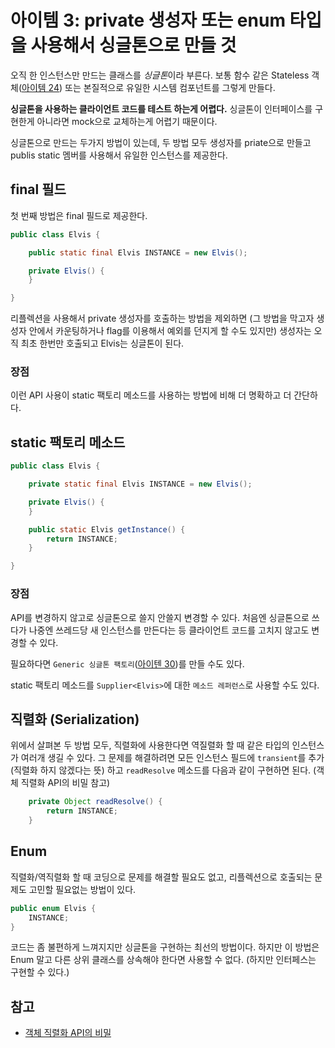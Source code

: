 # 아이템 3: private 생성자 또는 enum 타입을 사용해서 싱글톤으로 만들 것

오직 한 인스턴스만 만드는 클래스를 *싱글톤*이라 부른다. 보통 함수 같은 Stateless 객체([아이템 24](item24.md)) 또는 본질적으로 유일한 시스템 컴포넌트를 그렇게 만들다.

**싱글톤을 사용하는 클라이언트 코드를 테스트 하는게 어렵다.** 싱글톤이 인터페이스를 구현한게 아니라면 mock으로 교체하는게 어렵기 때문이다.

싱글톤으로 만드는 두가지 방법이 있는데, 두 방법 모두 생성자를 priate으로 만들고 publis static 멤버를 사용해서 유일한 인스턴스를 제공한다.

## final 필드

첫 번째 방법은 final 필드로 제공한다.

```java
public class Elvis {

    public static final Elvis INSTANCE = new Elvis();

    private Elvis() {
    }

}
```

리플렉션을 사용해서 private 생성자를 호출하는 방법을 제외하면 (그 방법을 막고자 생성자 안에서 카운팅하거나 flag를 이용해서 예외를 던지게 할 수도 있지만) 생성자는 오직 최초 한번만 호출되고 Elvis는 싱글톤이 된다.

### 장점

이런 API 사용이 static 팩토리 메소드를 사용하는 방법에 비해 더 명확하고 더 간단하다. 

## static 팩토리 메소드

```java
public class Elvis {

    private static final Elvis INSTANCE = new Elvis();

    private Elvis() {
    }

    public static Elvis getInstance() {
        return INSTANCE;
    }

}
```

### 장점

API를 변경하지 않고로 싱글톤으로 쓸지 안쓸지 변경할 수 있다. 처음엔 싱글톤으로 쓰다가 나중엔 쓰레드당 새 인스턴스를 만든다는 등 클라이언트 코드를 고치지 않고도 변경할 수 있다.

필요하다면 `Generic 싱글톤 팩토리`([아이텐 30](item30.md))를 만들 수도 있다.

static 팩토리 메소드를 `Supplier<Elvis>`에 대한 `메소드 레퍼런스`로 사용할 수도 있다.

## 직렬화 (Serialization)

위에서 살펴본 두 방법 모두, 직렬화에 사용한다면 역질렬화 할 때 같은 타입의 인스턴스가 여러개 생길 수 있다. 그 문제를 해결하려면 모든 인스턴스 필드에 `transient`를 추가 (직렬화 하지 않겠다는 뜻) 하고 `readResolve` 메소드를 다음과 같이 구현하면 된다. (객체 직렬화 API의 비밀 참고)

```java
    private Object readResolve() {
        return INSTANCE;
    }

```

## Enum

직렬화/역직렬화 할 때 코딩으로 문제를 해결할 필요도 없고, 리플렉션으로 호출되는 문제도 고민할 필요없는 방법이 있다.

```java
public enum Elvis {
    INSTANCE;
}
```

코드는 좀 불편하게 느껴지지만 싱글톤을 구현하는 최선의 방법이다. 하지만 이 방법은 Enum 말고 다른 상위 클래스를 상속해야 한다면 사용할 수 없다. (하지만 인터페스는 구현할 수 있다.)

## 참고

* [객체 직렬화 API의 비밀](http://www.oracle.com/technetwork/articles/java/javaserial-1536170.html)
